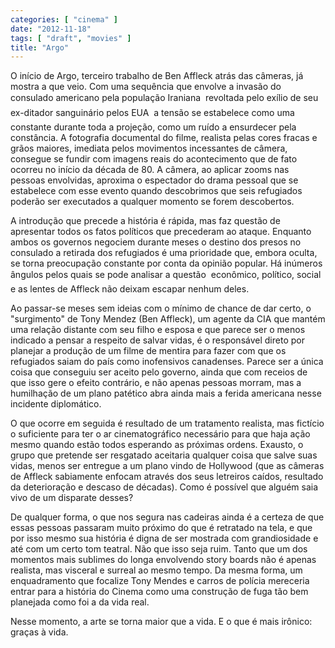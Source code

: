 ```yaml
---
categories: [ "cinema" ]
date: "2012-11-18"
tags: [ "draft", "movies" ]
title: "Argo"
---
```

O início de Argo, terceiro trabalho de Ben Affleck atrás das câmeras, já mostra a que veio. Com uma sequência que envolve a invasão do consulado americano pela população Iraniana  revoltada pelo exílio de seu ex-ditador sanguinário pelos EUA  a tensão se estabelece como uma constante durante toda a projeção, como um ruído a ensurdecer pela constância. A fotografia documental do filme, realista pelas cores fracas e grãos maiores, imediata pelos movimentos incessantes de câmera, consegue se fundir com imagens reais do acontecimento que de fato ocorreu no início da década de 80. A câmera, ao aplicar zooms nas pessoas envolvidas, aproxima o espectador do drama pessoal que se estabelece com esse evento quando descobrimos que seis refugiados poderão ser executados a qualquer momento se forem descobertos.

A introdução que precede a história é rápida, mas faz questão de apresentar todos os fatos políticos que precederam ao ataque. Enquanto ambos os governos negociem durante meses o destino dos presos no consulado a retirada dos refugiados é uma prioridade que, embora oculta, se torna preocupação constante por conta da opinião popular. Há inúmeros ângulos pelos quais se pode analisar a questão  econômico, político, social  e as lentes de Affleck não deixam escapar nenhum deles.

Ao passar-se meses sem ideias com o mínimo de chance de dar certo, o "surgimento" de Tony Mendez (Ben Affleck), um agente da CIA que mantém uma relação distante com seu filho e esposa e que parece ser o menos indicado a pensar a respeito de salvar vidas, é o responsável direto por planejar a produção de um filme de mentira para fazer com que os refugiados saiam do país como inofensivos canadenses. Parece ser a única coisa que conseguiu ser aceito pelo governo, ainda que com receios de que isso gere o efeito contrário, e não apenas pessoas morram, mas a humilhação de um plano patético abra ainda mais a ferida americana nesse incidente diplomático.

O que ocorre em seguida é resultado de um tratamento realista, mas fictício o suficiente para ter o ar cinematográfico necessário para que haja ação mesmo quando estão todos esperando as próximas ordens. Exausto, o grupo que pretende ser resgatado aceitaria qualquer coisa que salve suas vidas, menos ser entregue a um plano vindo de Hollywood (que as câmeras de Affleck sabiamente enfocam através dos seus letreiros caídos, resultado da deterioração e descaso de décadas). Como é possível que alguém saia vivo de um disparate desses?

De qualquer forma, o que nos segura nas cadeiras ainda é a certeza de que essas pessoas passaram muito próximo do que é retratado na tela, e que por isso mesmo sua história é digna de ser mostrada com grandiosidade e até com um certo tom teatral. Não que isso seja ruim. Tanto que um dos momentos mais sublimes do longa envolvendo story boards não é apenas realista, mas visceral e surreal ao mesmo tempo. Da mesma forma, um enquadramento que focalize Tony Mendes e carros de polícia mereceria entrar para a história do Cinema como uma construção de fuga tão bem planejada como foi a da vida real.

Nesse momento, a arte se torna maior que a vida. E o que é mais irônico: graças à vida.

